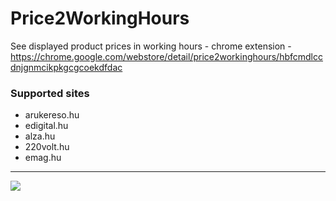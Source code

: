 # Price2WorkingHours

See displayed product prices in working hours - chrome extension - https://chrome.google.com/webstore/detail/price2workinghours/hbfcmdlccdnjgnmcikpkgcgcoekdfdac

### Supported sites

* arukereso.hu
* edigital.hu
* alza.hu
* 220volt.hu
* emag.hu

---

<img src="https://lh3.googleusercontent.com/FLmCMXdXtMNHGn2Qdwbu0I8MpDcJRWs_LkI4uFL1Oixuz6JBoxy7ZvxbTFa_QmJeieXazLtaabU=w640-h400-e365" />
